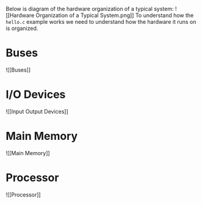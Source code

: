 Below is diagram of the hardware organization of a typical system:
![[Hardware Organization of a Typical System.png]]
To understand how the `hello.c` example works we need to understand how the hardware it runs on is organized.

# Buses
![[Buses]]
# I/O Devices
![[Input Output Devices]]
# Main Memory
![[Main Memory]]
# Processor
![[Processor]]

